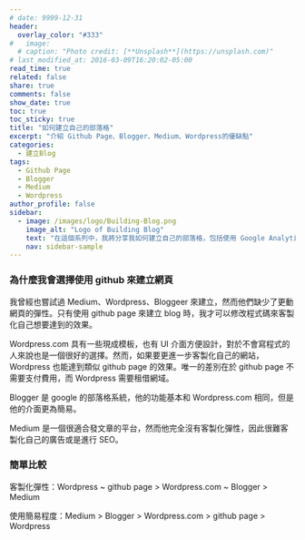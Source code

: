 ```yaml
---
# date: 9999-12-31
header:
  overlay_color: "#333"
#   image: 
  # caption: "Photo credit: [**Unsplash**](https://unsplash.com)"
# last_modified_at: 2016-03-09T16:20:02-05:00
read_time: true
related: false
share: true
comments: false
show_date: true
toc: true
toc_sticky: true
title: "如何建立自己的部落格"
excerpt: "介紹 Github Page、Blogger、Medium、Wordpress的優缺點"
categories:
  - 建立Blog
tags:
  - Github Page
  - Blogger
  - Medium
  - Wordpress
author_profile: false
sidebar:
  - image: /images/logo/Building-Blog.png
    image_alt: "Logo of Building Blog"
    text: "在這個系列中，我將分享我如何建立自己的部落格，包括使用 Google Analytics 追蹤網站流量和訪客統計，如何被 Google 搜索引擎索引，及使用 Google AdSense 在部落格上展示廣告並賺取收入。"
    nav: sidebar-sample
---
```

### 為什麼我會選擇使用 github 來建立網頁
我曾經也嘗試過 Medium、Wordpress、Bloggeer 來建立，然而他們缺少了更動網頁的彈性。只有使用 github page 來建立 blog 時，我才可以修改程式碼來客製化自己想要達到的效果。

Wordpress.com 具有一些現成模板，也有 UI 介面方便設計，對於不會寫程式的人來說也是一個很好的選擇。然而，如果要更進一步客製化自己的網站， Wordpress 也能達到類似 github page 的效果。唯一的差別在於 github page 不需要支付費用，而 Wordpress 需要租借網域。

Blogger 是 google 的部落格系統，他的功能基本和 Wordpress.com 相同，但是他的介面更為簡易。

Medium 是一個很適合發文章的平台，然而他完全沒有客製化彈性，因此很難客製化自己的廣告或是進行 SEO。

### 簡單比較
客製化彈性：Wordpress ~ github page > Wordpress.com ~ Blogger > Medium

使用簡易程度：Medium > Blogger > Wordpress.com > github page > Wordpress
